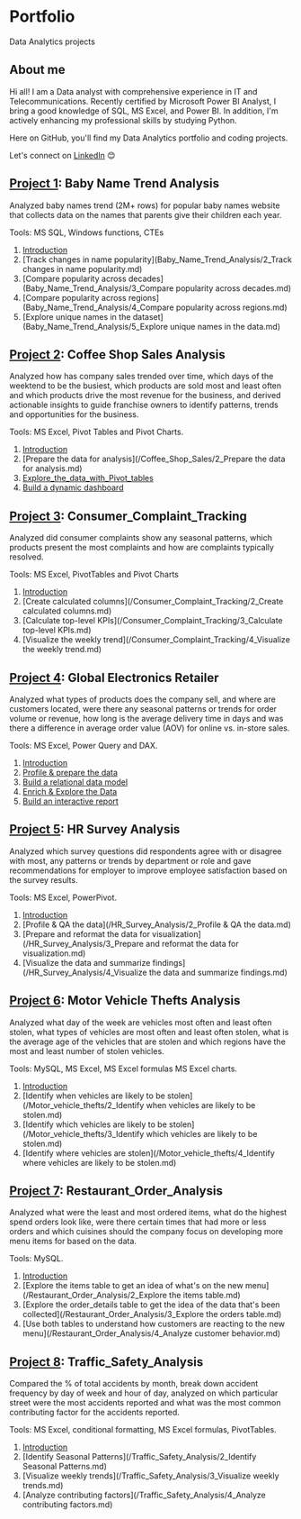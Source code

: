 # Portfolio
Data Analytics projects

## About me
Hi all! I am a Data analyst with comprehensive experience in IT and Telecommunications. Recently certified by Microsoft Power BI Analyst, I bring a good knowledge of SQL, MS Excel, and Power BI. In addition, I'm actively enhancing my professional skills by studying Python. 

Here on GitHub, you'll find my Data Analytics portfolio and coding projects.

Let's connect on [LinkedIn](https://www.linkedin.com/in/gaukhar-omar-2b874925/) :blush:

## [Project 1](https://github.com/Gaukharik/portfolio/blob/main/Baby_Name_Trend_Analysis/1_Introduction.md): Baby Name Trend Analysis
Analyzed baby names trend (2M+ rows) for popular baby names website that collects data on the names that parents give their children each year.

Tools: MS SQL, Windows functions, CTEs

1. [Introduction](Baby_Name_Trend_Analysis/1_Introduction.md)
2. [Track changes in name popularity](Baby_Name_Trend_Analysis/2_Track changes in name popularity.md)
3. [Compare popularity across decades](Baby_Name_Trend_Analysis/3_Compare popularity across decades.md)
4. [Compare popularity across regions](Baby_Name_Trend_Analysis/4_Compare popularity across regions.md)
5. [Explore unique names in the dataset](Baby_Name_Trend_Analysis/5_Explore unique names in the data.md)

## [Project 2](https://github.com/Gaukharik/portfolio/blob/main/Coffee_Shop_Sales/1_Intoduction.md): Coffee Shop Sales Analysis
Analyzed how has company sales trended over time, which days of the weektend to be the busiest, which products are sold most and least often and which products drive the most revenue for the business, and derived actionable insights to guide franchise owners to identify patterns, trends and opportunities for the business.

Tools: MS Excel, Pivot Tables and Pivot Charts.

1. [Introduction](/Coffee_Shop_Sales/1_Intoduction.md)
2. [Prepare the data for analysis](/Coffee_Shop_Sales/2_Prepare the data for analysis.md)
3. [Explore_the_data_with_Pivot_tables](/Coffee_Shop_Sales/3_Explore_the_data_with_Pivot_tables.md)
4. [Build a dynamic dashboard](/Coffee_Shop_Sales/4_Build_a_dynamic_dashboard.md)

## [Project 3](https://github.com/Gaukharik/portfolio/blob/main/Consumer_Complaint_Tracking/1_Introduction.md): Consumer_Complaint_Tracking
Analyzed did consumer complaints show any seasonal patterns, which products present the most complaints and how are complaints typically resolved. 

Tools: MS Excel, PivotTables and Pivot Charts

1. [Introduction](/Consumer_Complaint_Tracking/1_Introduction.md)
2. [Create calculated columns](/Consumer_Complaint_Tracking/2_Create calculated columns.md)
3. [Calculate top-level KPIs](/Consumer_Complaint_Tracking/3_Calculate top-level KPIs.md)
4. [Visualize the weekly trend](/Consumer_Complaint_Tracking/4_Visualize the weekly trend.md)

## [Project 4](https://github.com/Gaukharik/portfolio/blob/main/Global_Electronics_Retailer/1_Introduction.md): Global Electronics Retailer
Analyzed what types of products does the company sell, and where are customers located, were there any seasonal patterns or trends for order volume or revenue, how long is the average delivery time in days and was there a difference in average order value (AOV) for online vs. in-store sales.

Tools: MS Excel, Power Query and DAX.

1. [Introduction](/Global_Electronics_Retailer/1_Introduction.md)
2. [Profile & prepare the data](/Global_Electronics_Retailer/2_Profile_and_prepare_the_data.md)
3. [Build a relational data model](/Global_Electronics_Retailer/3_Build_a_relational_model.md)
4. [Enrich & Explore the Data](/Global_Electronics_Retailer/4_Enrich_and_explore_the_data.md)
5. [Build an interactive report](/Global_Electronics_Retailer/5_Build_an_interactive_report.md)

## [Project 5](https://github.com/Gaukharik/portfolio/blob/main/HR_Survey_Analysis/1_Introduction.md#hr-survey-analysis): HR Survey Analysis
Analyzed which survey questions did respondents agree with or disagree with most, any patterns or trends by department or role and gave recommendations for employer to improve employee satisfaction based on the survey results.

Tools: MS Excel, PowerPivot.

1. [Introduction](/HR_Survey_Analysis/1_Introduction.md)
2. [Profile & QA the data](/HR_Survey_Analysis/2_Profile & QA the data.md)
3. [Prepare and reformat the data for visualization](/HR_Survey_Analysis/3_Prepare and reformat the data for visualization.md)
4. [Visualize the data and summarize findings](/HR_Survey_Analysis/4_Visualize the data and summarize findings.md)

## [Project 6](https://github.com/Gaukharik/portfolio/blob/main/Motor_vehicle_thefts/1_Introduction.md): Motor Vehicle Thefts Analysis
Analyzed what day of the week are vehicles most often and least often stolen, what types of vehicles are most often and least often stolen, what is the average age of the vehicles that are stolen and which regions have the most and least number of stolen vehicles.

Tools: MySQL, MS Excel, MS Excel formulas MS Excel charts.

1. [Introduction](/Motor_vehicle_thefts/1_Introduction.md)
2. [Identify when vehicles are likely to be stolen](/Motor_vehicle_thefts/2_Identify when vehicles are likely to be stolen.md)
3. [Identify which vehicles are likely to be stolen](/Motor_vehicle_thefts/3_Identify which vehicles are likely to be stolen.md)
4. [Identify where vehicles are stolen](/Motor_vehicle_thefts/4_Identify where vehicles are likely to be stolen.md)

## [Project 7](https://github.com/Gaukharik/portfolio/blob/main/Restaurant_Order_Analysis/1_Introduction.md): Restaurant_Order_Analysis
Analyzed what were the least and most ordered items, what do the highest spend orders look like, were there certain times that had more or less orders and which cuisines should the company focus on developing more menu items for based on the data. 

Tools: MySQL.

1. [Introduction](/Restaurant_Order_Analysis/1_Introduction.md)
2. [Explore the items table to get an idea of what's on the new menu](/Restaurant_Order_Analysis/2_Explore the items table.md)
3. [Explore the order_details table to get the idea of the data that's been collected](/Restaurant_Order_Analysis/3_Explore the orders table.md)
4. [Use both tables to understand how customers are reacting to the new menu](/Restaurant_Order_Analysis/4_Analyze customer behavior.md)

## [Project 8](https://github.com/Gaukharik/portfolio/blob/main/Traffic_Safety_Analysis/1_Introduction.md): Traffic_Safety_Analysis
Compared the % of total accidents by month, break down accident frequency by day of week and hour of day, analyzed on which particular street were the most accidents reported and what was the most common contributing factor for the accidents reported. 

Tools: MS Excel, conditional formatting, MS Excel formulas, PivotTables.

1. [Introduction](/Traffic_Safety_Analysis/1_Introduction.md)
2. [Identify Seasonal Patterns](/Traffic_Safety_Analysis/2_Identify Seasonal Patterns.md)
3. [Visualize weekly trends](/Traffic_Safety_Analysis/3_Visualize weekly trends.md)
4. [Analyze contributing factors](/Traffic_Safety_Analysis/4_Analyze contributing factors.md)
